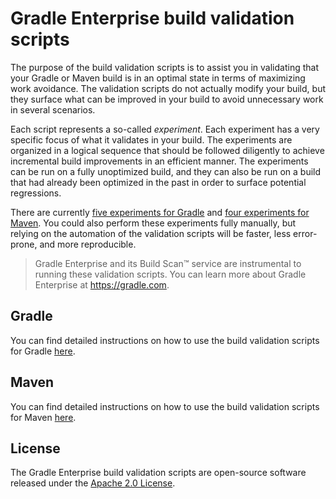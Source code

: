 # Gradle Enterprise build validation scripts

The purpose of the build validation scripts is to assist you in validating that your Gradle or Maven build is in an optimal state in terms of maximizing work avoidance. The validation scripts do not actually modify your build, but they surface what can be improved in your build to avoid unnecessary work in several scenarios.

Each script represents a so-called _experiment_. Each experiment has a very specific focus of what it validates in your build. The experiments are organized in a logical sequence that should be followed diligently to achieve incremental build improvements in an efficient manner. The experiments can be run on a fully unoptimized build, and they can also be run on a build that had already been optimized in the past in order to surface potential regressions.

There are currently [five experiments for Gradle](GRADLE.md) and [four experiments for Maven](MAVEN.md). You could also perform these experiments fully manually, but relying on the automation of the validation scripts will be faster, less error-prone, and more reproducible.

> Gradle Enterprise and its Build Scan:tm: service are instrumental to running these validation scripts. You can learn more about Gradle Enterprise at https://gradle.com.

## Gradle

You can find detailed instructions on how to use the build validation scripts for Gradle [here](GRADLE.md).

## Maven

You can find detailed instructions on how to use the build validation scripts for Maven [here](MAVEN.md).

## License

The Gradle Enterprise build validation scripts are open-source software released under the [Apache 2.0 License][apache-license].

[apache-license]: https://www.apache.org/licenses/LICENSE-2.0.html
